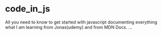 # code_in_js

All you need to know to get started with javascript
documenting everything what I am learning from Jonas(udemy) and from MDN Docs.
...
